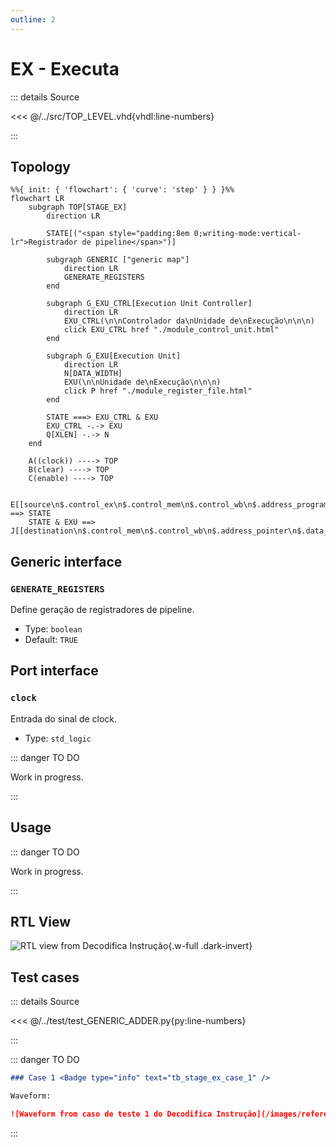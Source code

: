 ```yaml
---
outline: 2
---
```


# EX - Executa

::: details Source <a href="https://github.com/pfeinsper/24a-CTI-RISCV/blob/main/src/STAGE_EX.vhd" target="blank" style="float:right"><Badge type="tip" text="STAGE_EX.vhd &boxbox;" /></a>

<<< @/../src/TOP_LEVEL.vhd{vhdl:line-numbers}

:::

## Topology

```mermaid
%%{ init: { 'flowchart': { 'curve': 'step' } } }%%
flowchart LR
    subgraph TOP[STAGE_EX]
        direction LR

        STATE[("<span style="padding:8em 0;writing-mode:vertical-lr">Registrador de pipeline</span>")]

        subgraph GENERIC ["generic map"]
            direction LR
            GENERATE_REGISTERS
        end

        subgraph G_EXU_CTRL[Execution Unit Controller]
            direction LR
            EXU_CTRL(\n\nControlador da\nUnidade de\nExecução\n\n\n)
            click EXU_CTRL href "./module_control_unit.html"
        end

        subgraph G_EXU[Execution Unit]
            direction LR
            N[DATA_WIDTH]
            EXU(\n\nUnidade de\nExecução\n\n\n)
            click P href "./module_register_file.html"
        end

        STATE ===> EXU_CTRL & EXU
        EXU_CTRL -.-> EXU
        Q[XLEN] -.-> N
    end

    A((clock)) ----> TOP
    B(clear) ----> TOP
    C(enable) ----> TOP

    E[[source\n$.control_ex\n$.control_mem\n$.control_wb\n$.address_program\n$.data_source_1\n$.data_source_2\n$.data_immediate\n$.funct_7\n$.funct_3\n$.opcode\n$.select_destination]] ==> STATE
    STATE & EXU ==> J[[destination\n$.control_mem\n$.control_wb\n$.address_pointer\n$.data_source_2\n$.select_destination]]
```

## Generic interface

### `GENERATE_REGISTERS` <Badge type="neutral" text="GENERIC" />

Define geração de registradores de pipeline.

- Type: `boolean `
- Default: `TRUE`

## Port interface

### `clock` <Badge type="success" text="INPUT" />

Entrada do sinal de clock.

- Type: `std_logic`

::: danger TO DO

Work in progress.

:::

## Usage

::: danger TO DO

Work in progress.

:::

## RTL View

![RTL view from Decodifica Instrução](/images/reference/components/stage_ex_netlist.svg){.w-full .dark-invert}

## Test cases

::: details Source <a href="https://github.com/pfeinsper/24a-CTI-RISCV/blob/main/test/test_STAGE_EX.py" target="blank" style="float:right"><Badge type="tip" text="test_STAGE_EX.py &boxbox;" /></a>

<<< @/../test/test_GENERIC_ADDER.py{py:line-numbers}

:::

::: danger TO DO

```md
### Case 1 <Badge type="info" text="tb_stage_ex_case_1" />

Waveform:

![Waveform from caso de teste 1 do Decodifica Instrução](/images/reference/components/tb_stage_ex_case_1.svg){.w-full .dark-invert}
```

:::
